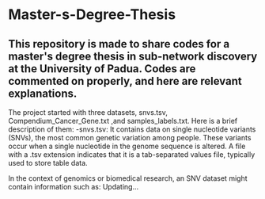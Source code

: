 # Master-s-Degree-Thesis
This repository is made to share codes for a master's degree thesis in sub-network discovery at the University of Padua.
Codes are commented on properly, and here are relevant explanations.
---------------------------------------------------------------------------------------------------------------------------------------------
The project started with three datasets, snvs.tsv, Compendium_Cancer_Gene.txt ,and samples_labels.txt. Here is a brief description of them:
-snvs.tsv: It contains data on single nucleotide variants (SNVs), the most common genetic variation among people. These variants occur when a single nucleotide in the genome sequence is altered. A file with a .tsv extension indicates that it is a tab-separated values file, typically used to store table data.

In the context of genomics or biomedical research, an SNV dataset might contain information such as:
Updating...
